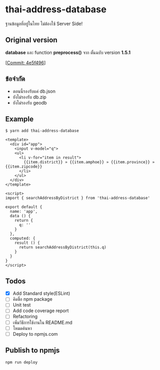 # thai-address-database
ฐานข้อมูลที่อยู่ในไทย ไม่ต้องใช้ Server Side!

## Original version
**database** และ function **preprocess()** จาก ตั้นฉบับ version **1.5.1**

[[Commit: 4e5f496](https://github.com/earthchie/jquery.Thailand.js/commit/4e5f496f5db064bf56c163514167796816d9e357)]

## ข้อจำกัด
* ตอนนี้รองรับแค่ db.json
* ยังไม่รองรับ db.zip
* ยังไม่รองรับ geodb

## Example
```
$ yarn add thai-address-database
```

```vue
<template>
  <div id="app">
    <input v-model="q">
    <ul>
      <li v-for="item in result">
        {{item.district}} » {{item.amphoe}} » {{item.province}} » {{item.zipcode}}
      </li>
    </ul>
  </div>
</template>

<script>
import { searchAddressByDistrict } from 'thai-address-database'

export default {
  name: 'app',
  data () {
    return {
      q: ''
    }
  },
  computed: {
    result () {
      return searchAddressByDistrict(this.q)
    }
  }
}
</script>
```

## Todos
- [x] Add Standard style(ESLint)
- [ ] คิดชื่อ npm package
- [ ] Unit test
- [ ] Add code coverage report
- [ ] Refactoring
- [ ] เพิ่มวิธีการใช้งานใน README.md
- [ ] โหมดค้นหา
- [ ] Deploy to npmjs.com

## Publish to npmjs
```
npm run deploy
```
